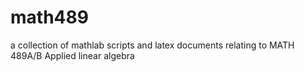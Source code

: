 # math489

a collection of mathlab scripts and latex documents relating to MATH 489A/B Applied linear algebra
